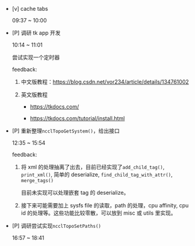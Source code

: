 * [v] cache tabs

    09:37 ~ 10:00

* [P] 调研 tk app 开发

    10:14 ~ 11:01

    尝试实现一个定时器

    feedback:

    1. 中文版教程：<https://blog.csdn.net/vor234/article/details/134761002>

    1. 英文版教程

        * <https://tkdocs.com/>

        * <https://tkdocs.com/tutorial/install.html>

* [P] 重新整理`ncclTopoGetSystem()`，给出接口

    12:35 ~ 15:54

    feedback:

    1. 将 xml 的处理抽离了出去，目前已经实现了`add_child_tag()`, `print_xml()`, 简单的 deserialize, `find_child_tag_with_attr()`, `merge_tags()`

        目前未实现可以处理嵌套 tag 的 deserialize。

    1. 接下来可能需要加上 sysfs file 的读取，path 的处理，cpu affinity, cpu id 的处理等。这些功能比较零散，可以放到 misc 或 utils 里实现。

* [P] 调研尝试实现`ncclTopoSetPaths()`

    16:57 ~ 18:41